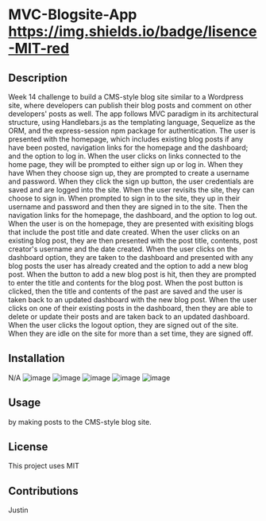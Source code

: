 # MVC-Blogsite-App https://img.shields.io/badge/lisence-MIT-red
  
## Description
Week 14 challenge to build a CMS-style blog site similar to a Wordpress site, where developers can publish their blog posts and comment on other developers' posts as well. The app follows MVC paradigm in its architectural structure, using Handlebars.js as the templating language, Sequelize as the ORM, and the express-session npm package for authentication. The user is presented with the homepage, which includes existing blog posts if any have been posted, navigation links for the homepage and the dashboard; and the option to log in. When the user clicks on links connected to the home page, they will be prompted to either sign up or log in. When they have When they choose sign up, they are prompted to create a username and password. When they click the sign up button, the user credentials are saved and are logged into the site. When the user revisits the site, they can choose to sign in. When prompted to sign in to the site, they up in their username and password and then they are signed in to the site. Then the navigation links for the homepage, the dashboard, and the option to log out. When the user is on the homepage, they are presented with exisiting blogs that include the post title and date created. When the user clicks on an existing blog post, they are then presented with the post title, contents, post creator's username and the date created. When the user clicks on the dashboard option, they are taken to the dashboard and presented with any blog posts the user has already created and the option to add a new blog post. When the button to add a new blog post is hit, then they are prompted to enter the title and contents for the blog post. When the post button is clicked, then the title and contents of the past are saved and the user is taken back to an updated dashboard with the new blog post. When the user clicks on one of their existing posts in the dashboard, then they are able to delete or update their posts and are taken back to an updated dashboard. When the user clicks the logout option, they are signed out of the site. When they are idle on the site for more than a set time, they are signed off.

## Installation
N/A
![image](https://github.com/Jrossi425/CMS-blog-site/assets/123151991/8daa365e-de05-4acb-8f44-6233bf580afe)
![image](https://github.com/Jrossi425/CMS-blog-site/assets/123151991/c382e1d1-620a-44ac-99cf-93970271594d)
![image](https://github.com/Jrossi425/CMS-blog-site/assets/123151991/fb0d9756-6cda-4f35-9a1e-ac34e075e54a)
![image](https://github.com/Jrossi425/CMS-blog-site/assets/123151991/c4812733-11be-4ee2-8864-7ac1cf1aabcb)
![image](https://github.com/Jrossi425/CMS-blog-site/assets/123151991/a9688e66-2d40-403a-9a50-8cd10589a11c)


## Usage
by making posts to the CMS-style blog site.


## License
This project uses MIT

## Contributions
Justin

